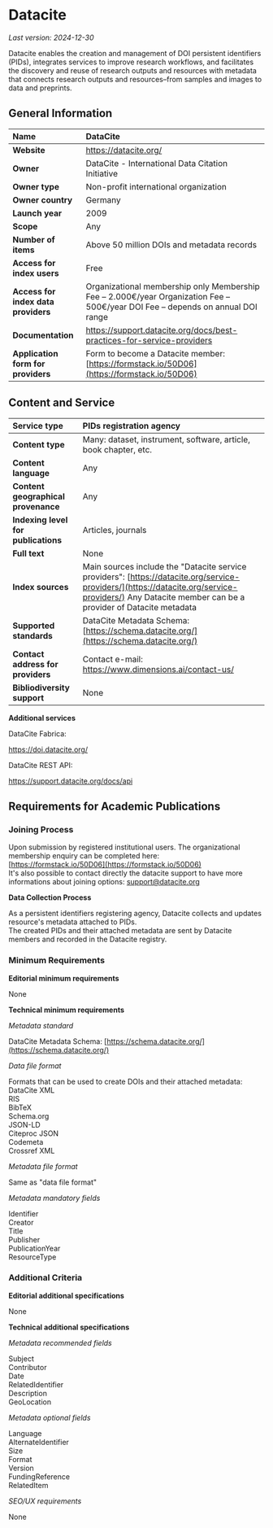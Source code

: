 # Datacite

*Last version: 2024-12-30*

Datacite enables the creation and management of DOI persistent identifiers (PIDs), integrates services to improve research workflows, and facilitates the discovery and reuse of research outputs and resources with metadata that connects research outputs and resources–from samples and images to data and preprints. 

## General Information

| Name | DataCite |
| :---- | :---- |
| **Website** | https://datacite.org/ |
| **Owner** | DataCite \- International Data Citation Initiative |
| **Owner type** | Non-profit international organization |
| **Owner country** | Germany |
| **Launch year** | 2009 |
| **Scope** | Any |
| **Number of items** | Above 50 million DOIs and metadata records |
| **Access for index users** | Free |
| **Access for index data providers** | Organizational membership only Membership Fee – 2.000€/year Organization Fee – 500€/year DOI Fee – depends on annual DOI range |
| **Documentation** | https://support.datacite.org/docs/best-practices-for-service-providers |
| **Application form for providers** | Form to become a Datacite member: [https://formstack.io/50D06](https://formstack.io/50D06)  |

## Content and Service

| Service type | PIDs registration agency |
| :---- | :---- |
| **Content type** | Many: dataset, instrument, software, article, book chapter, etc. |
| **Content language** | Any |
| **Content geographical provenance** | Any |
| **Indexing level for publications** | Articles, journals |
| **Full text** | None |
| **Index sources** | Main sources include the "Datacite service providers": [https://datacite.org/service-providers/](https://datacite.org/service-providers/) Any Datacite member can be a provider of Datacite metadata  |
| **Supported standards** | DataCite Metadata Schema: [https://schema.datacite.org/](https://schema.datacite.org/)  |
| **Contact address for providers** | Contact e-mail: https://www.dimensions.ai/contact-us/ |
| **Bibliodiversity support** | None |

**Additional services**

DataCite Fabrica:

https://doi.datacite.org/

DataCite REST API: 

https://support.datacite.org/docs/api

## Requirements for Academic Publications

### Joining Process

Upon submission by registered institutional users. The organizational membership enquiry can be completed here:  
[https://formstack.io/50D06](https://formstack.io/50D06)  
It's also possible to contact directly the datacite support to have more informations about joining options: support@datacite.org 

**Data Collection Process**

As a persistent identifiers registering agency, Datacite collects and updates resource's metadata attached to PIDs.  
The created PIDs and their attached metadata are sent by Datacite members and recorded in the Datacite registry.

### Minimum Requirements

**Editorial minimum requirements**

None

**Technical minimum requirements**

*Metadata standard*

DataCite Metadata Schema: [https://schema.datacite.org/](https://schema.datacite.org/) 

*Data file format* 

Formats that can be used to create DOIs and their attached metadata:  
DataCite XML  
RIS  
BibTeX  
Schema.org <br>
JSON-LD  
Citeproc JSON  
Codemeta  
Crossref XML

*Metadata file format*

Same as "data file format"

*Metadata mandatory fields*

Identifier  
Creator  
Title  
Publisher  
PublicationYear  
ResourceType

### Additional Criteria

**Editorial additional specifications**

None

**Technical additional specifications**

*Metadata recommended fields*

Subject  
Contributor  
Date  
RelatedIdentifier  
Description  
GeoLocation

*Metadata optional fields*

Language  
AlternateIdentifier  
Size  
Format  
Version  
FundingReference  
RelatedItem

*SEO/UX requirements*

None

